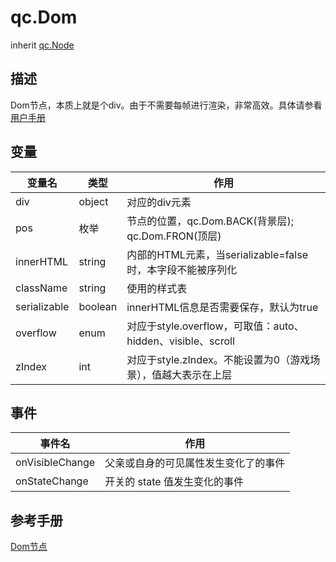 # qc.Dom
inherit [qc.Node](CNode.md)

## 描述
Dom节点，本质上就是个div。由于不需要每帧进行渲染，非常高效。具体请参看[用户手册](http://docs.zuoyouxi.com/manual/Sample/Dom.html)

## 变量
| 变量名        |   类型       |  作用           |
| ------------- |-------------|-------------|
| div | object  |  对应的div元素 |
| pos | 枚举| 节点的位置，qc.Dom.BACK(背景层); qc.Dom.FRON(顶层) |
| innerHTML | string | 内部的HTML元素，当serializable=false时，本字段不能被序列化 |
| className | string | 使用的样式表  |
| serializable | boolean | innerHTML信息是否需要保存，默认为true  |
| overflow | enum | 对应于style.overflow，可取值：auto、hidden、visible、scroll  |
| zIndex | int | 对应于style.zIndex。不能设置为0（游戏场景），值越大表示在上层 |

## 事件
|   事件名      |     作用       |
| ------------- |-------------|
| onVisibleChange | 父亲或自身的可见属性发生变化了的事件 |
| onStateChange | 开关的 state 值发生变化的事件 |

## 参考手册
[Dom节点](http://docs.zuoyouxi.com/manual/Sample/Dom.html)